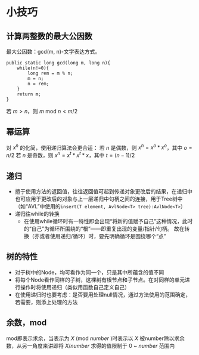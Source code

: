 # 小技巧

## 计算两整数的最大公因数
最大公因数：gcd(m, n)-文字表达方式。
```
public static long gcd(long m, long n){
    while(n!=0){
        long rem = m % n;
        m = n;
        n = rem;
    }
    return m;
}
```
若 $m>n$，则 $m$ mod $n<m/2$ 

## 幂运算
对 $x^n$ 的化简，使用递归算法会更合适：
若 $n$ 是偶数，则 $x^n=x^o*x^o$，其中 $o=n/2$
若 $n$ 是奇数，则 $x^n=x^t*x^t*x$，其中 $t=(n-1)/2$

## 递归
- 擅于使用方法的返回值，往往返回值可起到传递对象更改后的结果，在递归中也可应用于更改后的对象与上一层递归中句柄之间的连接，用于Tree树中（如“AVL”中使用的`insert(T element, AvlNode<T> tree):AvlNode<T>`）
- 递归往while的转换
	- 在使用while循环时有一特性即会出现“将新的值赋予自己”这种情况，此时的“自己”为循环所围绕的“根”——即重复出现的变量/指针/句柄。
故在转换（亦或者使用递归/循环）时，要先明确循环是围绕哪个“点”

## 树的特性
- 对于树中的Node，均可看作为同一个，只是其中所蕴含的值不同
- 将每个Node看作同样的子树，这棵树有根节点和子节点。在对同样的单元进行操作时将使用递归（类似用函数自己定义自己）
- 在使用递归时也要考虑：是否要用处理null情况，通过方法使用的范围确定，若需要，则添上处理的方法

## 余数，mod
mod即表示求余，当表示为 $X$ (mod $number$ )时表示以 $X$ 被number除以求余数，从另一角度来讲即将 $X/number$ 求得的值限制于 $0$ ~ $number$ 范围内